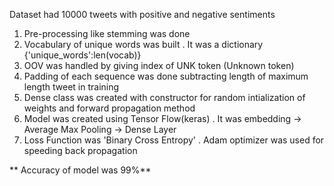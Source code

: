 Dataset had 10000 tweets with positive and negative sentiments 
1) Pre-processing like stemming was done
2) Vocabulary of unique words was built . It was a dictionary {'unique_words':len(vocab)}
3) OOV was handled by giving index of UNK token (Unknown token)
4) Padding of each sequence was done subtracting length of maximum length tweet in training
5) Dense class was created with constructor for random intialization of weights and forward propagation method
6) Model was created using Tensor Flow(keras) . It was embedding -> Average Max Pooling -> Dense Layer
7) Loss Function was 'Binary Cross Entropy' . Adam optimizer was used for speeding back propagation




** Accuracy of model was 99%**
